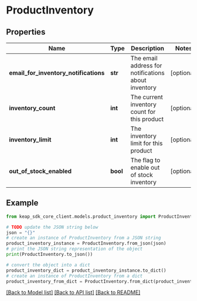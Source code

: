 # ProductInventory


## Properties

Name | Type | Description | Notes
------------ | ------------- | ------------- | -------------
**email_for_inventory_notifications** | **str** | The email address for notifications about inventory | [optional] 
**inventory_count** | **int** | The current inventory count for this product | [optional] 
**inventory_limit** | **int** | The inventory limit for this product | [optional] 
**out_of_stock_enabled** | **bool** | The flag to enable out of stock inventory | [optional] 

## Example

```python
from keap_sdk_core_client.models.product_inventory import ProductInventory

# TODO update the JSON string below
json = "{}"
# create an instance of ProductInventory from a JSON string
product_inventory_instance = ProductInventory.from_json(json)
# print the JSON string representation of the object
print(ProductInventory.to_json())

# convert the object into a dict
product_inventory_dict = product_inventory_instance.to_dict()
# create an instance of ProductInventory from a dict
product_inventory_from_dict = ProductInventory.from_dict(product_inventory_dict)
```
[[Back to Model list]](../README.md#documentation-for-models) [[Back to API list]](../README.md#documentation-for-api-endpoints) [[Back to README]](../README.md)


